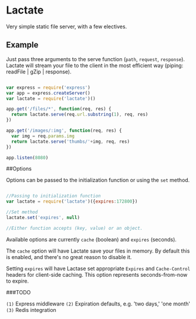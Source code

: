 # Lactate

Very simple static file server, with a few electives.

## Example

Just pass three arguments to the serve function (`path`, `request`, `response`). Lactate will stream your file to the client in the most efficient way (piping: readFile | gZip | response).

```js

var express = require('express')
var app = express.createServer()
var lactate = require('lactate')()

app.get('/files/*', function(req, res) {
  return lactate.serve(req.url.substring(1), req, res)
})

app.get('/images/:img', function(req, res) {
  var img = req.params.img
  return lactate.serve('thumbs/'+img, req, res)
})

app.listen(8080)

```

##Options

Options can be passed to the initialization function or using the `set` method.

```js

//Passing to initialization function
var lactate = require('lactate')({expires:172800})

//Set method
lactate.set('expires', null)

//Either function accepts (key, value) or an object.

```

Available options are currently `cache` (boolean)  and `expires` (seconds).

The `cache` option will have Lactate save your files in memory. By default this is enabled, and there's no great reason to disable it.

Setting `expires` will have Lactase set appropriate `Expires` and `Cache-Control` headers for client-side caching. This option represents seconds-from-now to expire.

###TODO

`(1)` Express middleware
`(2)` Expiration defaults, e.g. 'two days,' 'one month'
`(3)` Redis integration
